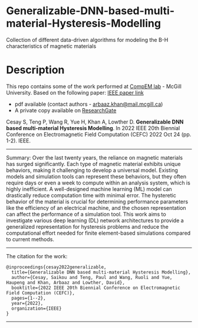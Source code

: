   # Generalizable-DNN-based-multi-material-Hysteresis-Modelling
Collection of different data-driven algorithms for modeling the B-H characteristics of magnetic materials

# Description

This repo contains some of the work performed at [CompEM lab](https://www.compem.ece.mcgill.ca/index.html) - McGill University.
Based on the following paper:
[IEEE paper link](https://ieeexplore.ieee.org/abstract/document/10107520) 
- pdf available (contact authors - arbaaz.khan@mail.mcgill.ca)
- A private copy available on [ResearchGate](https://www.researchgate.net/publication/365386617_Generalizable_DNN_based_multi-material_Hysteresis_Modelling)

Cesay S, Teng P, Wang R, Yue H, Khan A, Lowther D. **Generalizable DNN based multi-material Hysteresis Modelling**. In 2022 IEEE 20th Biennial Conference on Electromagnetic Field Computation (CEFC) 2022 Oct 24 (pp. 1-2). IEEE.

---
Summary: 
Over the last twenty years, the reliance on magnetic materials has surged significantly. Each type of magnetic material exhibits unique behaviors, making it challenging to develop a universal model. Existing models and simulation tools can represent these behaviors, but they often require days or even a week to compute within an analysis system, which is highly inefficient. A well-designed machine learning (ML) model can drastically reduce computation time with minimal error. The hysteretic behavior of the material is crucial for determining performance parameters like the efficiency of an electrical machine, and the chosen representation can affect the performance of a simulation tool. This work aims to investigate various deep learning (DL) network architectures to provide a generalized representation for hysteresis problems and reduce the computational effort needed for finite element-based simulations compared to current methods.


---
The citation for the work:
  
```
@inproceedings{cesay2022generalizable,
  title={Generalizable DNN based multi-material Hysteresis Modelling},
  author={Cesay, Saikou and Teng, Paul and Wang, Ruoli and Yue, Haupeng and Khan, Arbaaz and Lowther, David},
  booktitle={2022 IEEE 20th Biennial Conference on Electromagnetic Field Computation (CEFC)},
  pages={1--2},
  year={2022},
  organization={IEEE}
}
```    

---
